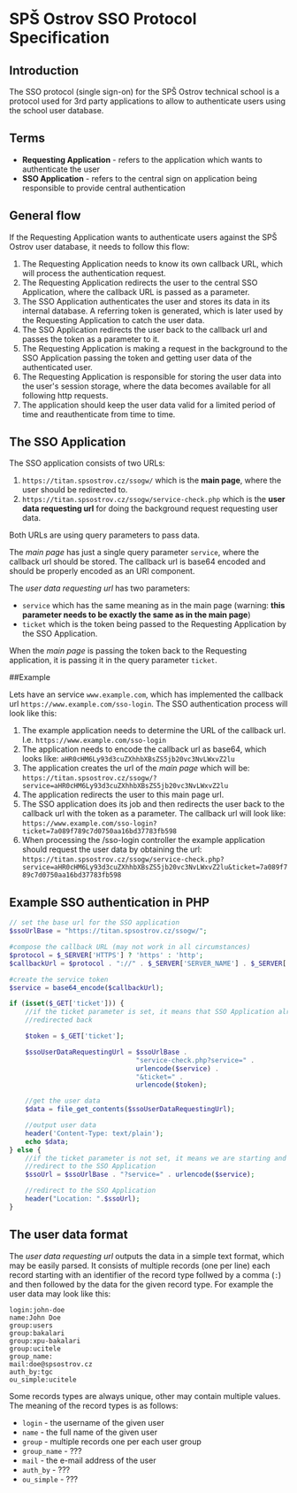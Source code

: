 # SPŠ Ostrov SSO Protocol Specification

## Introduction

The SSO protocol (single sign-on) for the SPŠ Ostrov technical school is a protocol used for 3rd party applications to allow to authenticate users using the school user database.

## Terms

* **Requesting Application** - refers to the application which wants to authenticate the user
* **SSO Application** - refers to the central sign on application being responsible to provide central authentication

## General flow

If the Requesting Application wants to authenticate users against the SPŠ Ostrov user database, it needs to follow this flow:

1. The Requesting Application needs to know its own callback URL, which will process the authentication request.
2. The Requesting Application redirects the user to the central SSO Application, where the callback URL is passed as a parameter.
3. The SSO Application authenticates the user and stores its data in its internal database. A referring token is generated, which is later used by the Requesting Application to catch the user data.
4. The SSO Application redirects the user back to the callback url and passes the token as a parameter to it.
5. The Requesting Application is making a request in the background to the SSO Application passing the token and getting user data of the authenticated user.
6. The Requesting Application is responsible for storing the user data into the user's session storage, where the data becomes available for all following http requests.
7. The application should keep the user data valid for a limited period of time and reauthenticate from time to time.

## The SSO Application

The SSO application consists of two URLs:

1. `https://titan.spsostrov.cz/ssogw/` which is the **main page**, where the user should be redirected to.
2. `https://titan.spsostrov.cz/ssogw/service-check.php` which is the **user data requesting url** for doing the background request requesting user data.

Both URLs are using query parameters to pass data.

The *main page* has just a single query parameter `service`, where the callback url should be stored. The callback url is base64 encoded and should be properly encoded as an URI component.

The *user data requesting url* has two parameters:

* `service` which has the same meaning as in the main page (warning: **this parameter needs to be exactly the same as in the main page**)
* `ticket` which is the token being passed to the Requesting Application by the SSO Application.

When the *main page* is passing the token back to the Requesting application, it is passing it in the query parameter `ticket`.

##Example

Lets have an service `www.example.com`, which has implemented the callback url `https://www.example.com/sso-login`. The SSO authentication process will look like this:

1. The example application needs to determine the URL of the callback url. I.e. `https://www.example.com/sso-login`
2. The application needs to encode the callback url as base64, which looks like: `aHR0cHM6Ly93d3cuZXhhbXBsZS5jb20vc3NvLWxvZ2lu`
3. The application creates the url of the *main page* which will be: `https://titan.spsostrov.cz/ssogw/?service=aHR0cHM6Ly93d3cuZXhhbXBsZS5jb20vc3NvLWxvZ2lu`
4. The application redirects the user to this main page url.
5. The SSO application does its job and then redirects the user back to the callback url with the token as a parameter. The callback url will look like: `https://www.example.com/sso-login?ticket=7a089f789c7d0750aa16bd37783fb598`
5. When processing the /sso-login controller the example application should request the user data by obtaining the url: `https://titan.spsostrov.cz/ssogw/service-check.php?service=aHR0cHM6Ly93d3cuZXhhbXBsZS5jb20vc3NvLWxvZ2lu&ticket=7a089f789c7d0750aa16bd37783fb598`

## Example SSO authentication in PHP

```php
// set the base url for the SSO application
$ssoUrlBase = "https://titan.spsostrov.cz/ssogw/";

#compose the callback URL (may not work in all circumstances)
$protocol = $_SERVER['HTTPS'] ? 'https' : 'http';
$callbackUrl = $protocol . "://" . $_SERVER['SERVER_NAME'] . $_SERVER['SCRIPT_NAME'];

#create the service token
$service = base64_encode($callbackUrl);

if (isset($_GET['ticket'])) {
    //if the ticket parameter is set, it means that SSO Application already
    //redirected back

    $token = $_GET['ticket'];

    $ssoUserDataRequestingUrl = $ssoUrlBase . 
                                "service-check.php?service=" .
                                urlencode($service) .
                                "&ticket=" .
                                urlencode($token);

    //get the user data
    $data = file_get_contents($ssoUserDataRequestingUrl);

    //output user data
    header('Content-Type: text/plain');
    echo $data;
} else {
    //if the ticket parameter is not set, it means we are starting and we should
    //redirect to the SSO Application
    $ssoUrl = $ssoUrlBase . "?service=" . urlencode($service);

    //redirect to the SSO Application
    header("Location: ".$ssoUrl);
}
```

## The user data format

The *user data requesting url* outputs the data in a simple text format, which may be easily parsed. It consists of multiple records (one per line) each record starting with an identifier of the record type follwed by a comma (`:`) and then followed by the data for the given record type. For example the user data may look like this:
```
login:john-doe
name:John Doe
group:users
group:bakalari
group:xpu-bakalari
group:ucitele
group_name:
mail:doe@spsostrov.cz
auth_by:tgc
ou_simple:ucitele
```
Some records types are always unique, other may contain multiple values. The meaning of the record types is as follows:

* `login` - the username of the given user
* `name` - the full name of the given user
* `group` - multiple records one per each user group
* `group_name` - ???
* `mail` - the e-mail address of the user
* `auth_by` - ???
* `ou_simple` - ???
